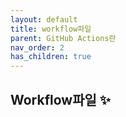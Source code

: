 ```yaml
---
layout: default
title: workflow파일
parent: GitHub Actions란
nav_order: 2
has_children: true
---
```


## Workflow파일 ✨
